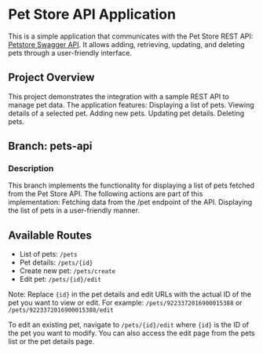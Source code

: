 # Pet Store API Application

This is a simple application that communicates with the Pet Store REST API: [Petstore Swagger API](https://petstore.swagger.io/). It allows adding, retrieving, updating, and deleting pets through a user-friendly interface.

## Project Overview

This project demonstrates the integration with a sample REST API to manage pet data. The application features:
Displaying a list of pets.
Viewing details of a selected pet.
Adding new pets.
Updating pet details.
Deleting pets.

## Branch: pets-api

### Description
This branch implements the functionality for displaying a list of pets fetched from the Pet Store API. The following actions are part of this implementation:
Fetching data from the /pet endpoint of the API.
Displaying the list of pets in a user-friendly manner.

## Available Routes

- List of pets: `/pets`
- Pet details: `/pets/{id}`
- Create new pet: `/pets/create`
- Edit pet: `/pets/{id}/edit`

Note: Replace `{id}` in the pet details and edit URLs with the actual ID of the pet you want to view or edit. For example: `/pets/9223372016900015388` or `/pets/9223372016900015388/edit`

To edit an existing pet, navigate to `/pets/{id}/edit` where `{id}` is the ID of the pet you want to modify. You can also access the edit page from the pets list or the pet details page.
